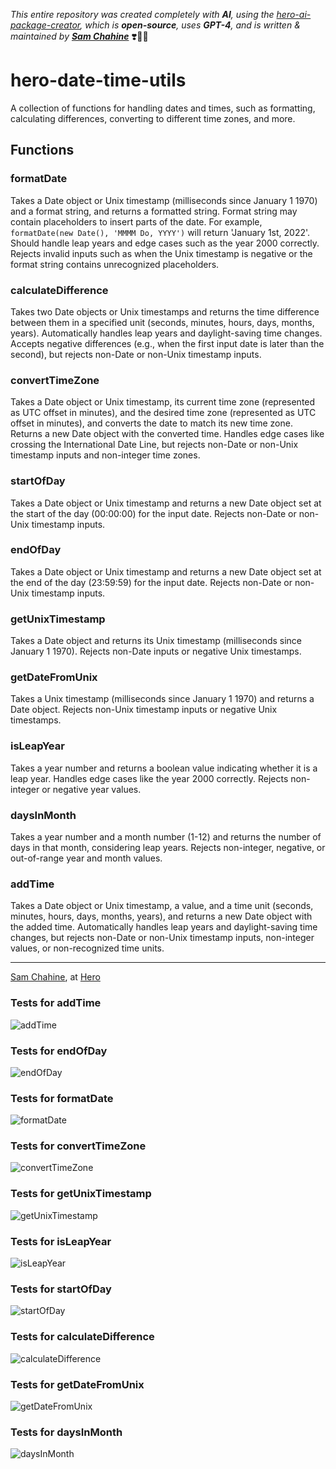 
_This entire repository was created completely with **AI**, using the [hero-ai-package-creator](https://github.com/hero-page/hero-ai-package-creator), which is **open-source**, uses **GPT-4**, and is written & maintained by [**Sam Chahine**](https://hero.page/samir)_ ❣️🧞‍♀️ 



# hero-date-time-utils

A collection of functions for handling dates and times, such as formatting, calculating differences, converting to different time zones, and more.

## Functions

### formatDate

Takes a Date object or Unix timestamp (milliseconds since January 1 1970) and a format string, and returns a formatted string. Format string may contain placeholders to insert parts of the date. For example, `formatDate(new Date(), 'MMMM Do, YYYY')` will return 'January 1st, 2022'. Should handle leap years and edge cases such as the year 2000 correctly. Rejects invalid inputs such as when the Unix timestamp is negative or the format string contains unrecognized placeholders.

### calculateDifference

Takes two Date objects or Unix timestamps and returns the time difference between them in a specified unit (seconds, minutes, hours, days, months, years). Automatically handles leap years and daylight-saving time changes. Accepts negative differences (e.g., when the first input date is later than the second), but rejects non-Date or non-Unix timestamp inputs.

### convertTimeZone

Takes a Date object or Unix timestamp, its current time zone (represented as UTC offset in minutes), and the desired time zone (represented as UTC offset in minutes), and converts the date to match its new time zone. Returns a new Date object with the converted time. Handles edge cases like crossing the International Date Line, but rejects non-Date or non-Unix timestamp inputs and non-integer time zones.

### startOfDay

Takes a Date object or Unix timestamp and returns a new Date object set at the start of the day (00:00:00) for the input date. Rejects non-Date or non-Unix timestamp inputs.

### endOfDay

Takes a Date object or Unix timestamp and returns a new Date object set at the end of the day (23:59:59) for the input date. Rejects non-Date or non-Unix timestamp inputs.

### getUnixTimestamp

Takes a Date object and returns its Unix timestamp (milliseconds since January 1 1970). Rejects non-Date inputs or negative Unix timestamps.

### getDateFromUnix

Takes a Unix timestamp (milliseconds since January 1 1970) and returns a Date object. Rejects non-Unix timestamp inputs or negative Unix timestamps.

### isLeapYear

Takes a year number and returns a boolean value indicating whether it is a leap year. Handles edge cases like the year 2000 correctly. Rejects non-integer or negative year values.

### daysInMonth

Takes a year number and a month number (1-12) and returns the number of days in that month, considering leap years. Rejects non-integer, negative, or out-of-range year and month values.

### addTime

Takes a Date object or Unix timestamp, a value, and a time unit (seconds, minutes, hours, days, months, years), and returns a new Date object with the added time. Automatically handles leap years and daylight-saving time changes, but rejects non-Date or non-Unix timestamp inputs, non-integer values, or non-recognized time units.

---

[Sam Chahine](https://github.com/kingmeers), at [Hero](https://hero.page)
                

### Tests for addTime

![addTime](https://img.shields.io/badge/addTime()-5%20passed%2C%200%20failed.-13b285)

### Tests for endOfDay

![endOfDay](https://img.shields.io/badge/endOfDay()-1%20passed%2C%202%20failed.-ff69b4)

### Tests for formatDate

![formatDate](https://img.shields.io/badge/formatDate()-1%20passed%2C%204%20failed.-ff69b4)

### Tests for convertTimeZone

![convertTimeZone](https://img.shields.io/badge/convertTimeZone()-2%20passed%2C%201%20failed.-ff69b4)

### Tests for getUnixTimestamp

![getUnixTimestamp](https://img.shields.io/badge/getUnixTimestamp()-3%20passed%2C%201%20failed.-ff69b4)

### Tests for isLeapYear

![isLeapYear](https://img.shields.io/badge/isLeapYear()-6%20passed%2C%200%20failed.-13b285)

### Tests for startOfDay

![startOfDay](https://img.shields.io/badge/startOfDay()-3%20passed%2C%200%20failed.-13b285)

### Tests for calculateDifference

![calculateDifference](https://img.shields.io/badge/calculateDifference()-1%20passed%2C%204%20failed.-ff69b4)

### Tests for getDateFromUnix

![getDateFromUnix](https://img.shields.io/badge/getDateFromUnix()-4%20passed%2C%200%20failed.-13b285)

### Tests for daysInMonth

![daysInMonth](https://img.shields.io/badge/daysInMonth()-4%20passed%2C%200%20failed.-13b285)